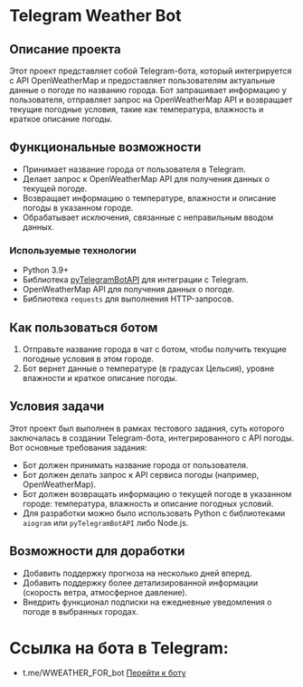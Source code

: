 # Telegram Weather Bot

## Описание проекта

Этот проект представляет собой Telegram-бота, который интегрируется с API OpenWeatherMap и предоставляет пользователям актуальные данные о погоде по названию города. Бот запрашивает информацию у пользователя, отправляет запрос на OpenWeatherMap API и возвращает текущие погодные условия, такие как температура, влажность и краткое описание погоды.

## Функциональные возможности

- Принимает название города от пользователя в Telegram.
- Делает запрос к OpenWeatherMap API для получения данных о текущей погоде.
- Возвращает информацию о температуре, влажности и описание погоды в указанном городе.
- Обрабатывает исключения, связанные с неправильным вводом данных.

### Используемые технологии

- Python 3.9+
- Библиотека [pyTelegramBotAPI](https://github.com/eternnoir/pyTelegramBotAPI) для интеграции с Telegram.
- OpenWeatherMap API для получения данных о погоде.
- Библиотека `requests` для выполнения HTTP-запросов.

## Как пользоваться ботом

1. Отправьте название города в чат с ботом, чтобы получить текущие погодные условия в этом городе.
2. Бот вернет данные о температуре (в градусах Цельсия), уровне влажности и краткое описание погоды.

## Условия задачи

Этот проект был выполнен в рамках тестового задания, суть которого заключалась в создании Telegram-бота, интегрированного с API погоды. Вот основные требования задания:

- Бот должен принимать название города от пользователя.
- Бот должен делать запрос к API сервиса погоды (например, OpenWeatherMap).
- Бот должен возвращать информацию о текущей погоде в указанном городе: температура, влажность и описание погодных условий.
- Для разработки можно было использовать Python с библиотеками `aiogram` или `pyTelegramBotAPI` либо Node.js.

## Возможности для доработки

- Добавить поддержку прогноза на несколько дней вперед.
- Добавить поддержку более детализированной информации (скорость ветра, атмосферное давление).
- Внедрить функционал подписки на ежедневные уведомления о погоде в выбранных городах.

# Ссылка на бота в Telegram:
- t.me/WWEATHER_FOR_bot
[Перейти к боту](https://t.me/WWEATHER_FOR_bot)

 
